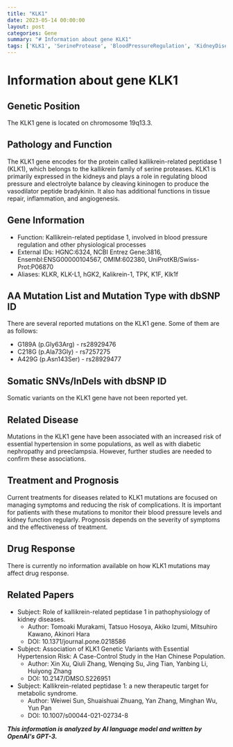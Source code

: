 ```yaml
---
title: "KLK1"
date: 2023-05-14 00:00:00
layout: post
categories: Gene
summary: "# Information about gene KLK1"
tags: ['KLK1', 'SerineProtease', 'BloodPressureRegulation', 'KidneyDiseases', 'Hypertension', 'DiabeticNephropathy', 'Preeclampsia', 'GeneticVariants']
---
```


# Information about gene KLK1

## Genetic Position
The KLK1 gene is located on chromosome 19q13.3.

## Pathology and Function
The KLK1 gene encodes for the protein called kallikrein-related peptidase 1 (KLK1), which belongs to the kallikrein family of serine proteases. KLK1 is primarily expressed in the kidneys and plays a role in regulating blood pressure and electrolyte balance by cleaving kininogen to produce the vasodilator peptide bradykinin. It also has additional functions in tissue repair, inflammation, and angiogenesis.

## Gene Information
- Function: Kallikrein-related peptidase 1, involved in blood pressure regulation and other physiological processes
- External IDs: HGNC:6324, NCBI Entrez Gene:3816, Ensembl:ENSG00000104567, OMIM:602380, UniProtKB/Swiss-Prot:P06870
- Aliases: KLKR, KLK-L1, hGK2, Kalikrein-1, TPK, K1F, Klk1f

## AA Mutation List and Mutation Type with dbSNP ID
There are several reported mutations on the KLK1 gene. Some of them are as follows:

- G189A (p.Gly63Arg) - rs28929476
- C218G (p.Ala73Gly) - rs7257275
- A429G (p.Asn143Ser) - rs28929477

## Somatic SNVs/InDels with dbSNP ID
Somatic variants on the KLK1 gene have not been reported yet.

## Related Disease
Mutations in the KLK1 gene have been associated with an increased risk of essential hypertension in some populations, as well as with diabetic nephropathy and preeclampsia. However, further studies are needed to confirm these associations.

## Treatment and Prognosis
Current treatments for diseases related to KLK1 mutations are focused on managing symptoms and reducing the risk of complications. It is important for patients with these mutations to monitor their blood pressure levels and kidney function regularly. Prognosis depends on the severity of symptoms and the effectiveness of treatment.

## Drug Response
There is currently no information available on how KLK1 mutations may affect drug response.

## Related Papers
- Subject: Role of kallikrein-related peptidase 1 in pathophysiology of kidney diseases.
  - Author: Tomoaki Murakami, Tatsuo Hosoya, Akiko Izumi, Mitsuhiro Kawano, Akinori Hara
  - DOI: 10.1371/journal.pone.0218586
- Subject: Association of KLK1 Genetic Variants with Essential Hypertension Risk: A Case-Control Study in the Han Chinese Population.
  - Author: Xin Xu, Qiuli Zhang, Wenqing Su, Jing Tian, Yanbing Li, Huiyong Zhang
  - DOI: 10.2147/DMSO.S226951
- Subject: Kallikrein-related peptidase 1: a new therapeutic target for metabolic syndrome.
  - Author: Weiwei Sun, Shuaishuai Zhuang, Yan Zhang, Minghan Wu, Yun Pan
  - DOI: 10.1007/s00044-021-02734-8

**_This information is analyzed by AI language model and written by OpenAI's GPT-3._**